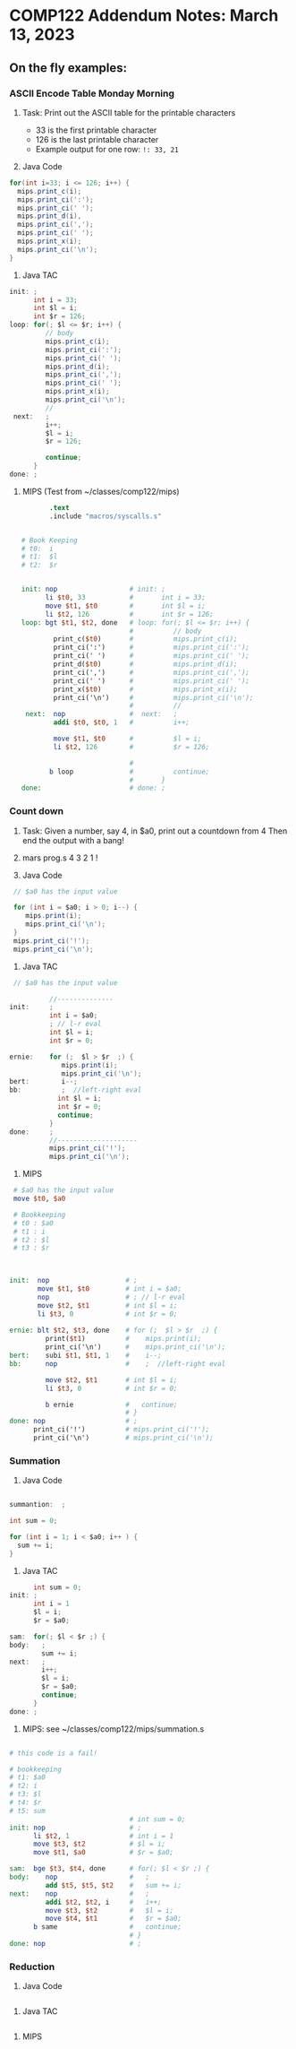 # COMP122 Addendum Notes: March 13, 2023

## On the fly examples:

### ASCII Encode Table Monday Morning

  1. Task:
     Print out the ASCII table for the printable characters
       - 33 is the first printable character
       - 126 is the last printable character
       - Example output for one row:   `!: 33, 21`

  1. Java Code

  ```java
  for(int i=33; i <= 126; i++) {
    mips.print_c(i);
    mips.print_ci(':');
    mips.print_ci(' ');
    mips.print_d(i),
    mips.print_ci(',');
    mips.print_ci(' ');
    mips.print_x(i);
    mips.print_ci('\n');
  }
  ```

  1. Java TAC
  ```java tac
  init: ;
        int i = 33;
        int $l = i;  
        int $r = 126;
  loop: for(; $l <= $r; i++) {
           // body
           mips.print_c(i);
           mips.print_ci(':');
           mips.print_ci(' ');
           mips.print_d(i);
           mips.print_ci(',');
           mips.print_ci(' ');
           mips.print_x(i);
           mips.print_ci('\n');
           //
   next:   ;
           i++;
           $l = i;  
           $r = 126;

           continue;
        }
  done: ;
  ```

  1. MIPS (Test from ~/classes/comp122/mips)
  ```mips
            .text
            .include "macros/syscalls.s"


     # Book Keeping
     # t0:  i
     # t1:  $l
     # t2:  $r


     init: nop                  # init: ;
           li $t0, 33           #       int i = 33;
           move $t1, $t0        #       int $l = i;  
           li $t2, 126          #       int $r = 126;
     loop: bgt $t1, $t2, done   # loop: for(; $l <= $r; i++) {
                                #          // body
             print_c($t0)       #          mips.print_c(i);
             print_ci(':')      #          mips.print_ci(':');
             print_ci(' ')      #          mips.print_ci(' ');
             print_d($t0)       #          mips.print_d(i);
             print_ci(',')      #          mips.print_ci(',');
             print_ci(' ')      #          mips.print_ci(' ');
             print_x($t0)       #          mips.print_x(i);
             print_ci('\n')     #          mips.print_ci('\n');
                                #          //
      next:  nop                #  next:   ;
             addi $t0, $t0, 1   #          i++;

             move $t1, $t0      #          $l = i;  
             li $t2, 126        #          $r = 126;                                

                                # 
            b loop              #          continue;
                                #       }
     done:                      # done: ;


  ```

  

### Count down
  1. Task:
     Given a number, say 4, in $a0, print out a countdown from 4
     Then end the output with a bang!
  1. mars prog.s
     4
     3
     2
     1
     !

  1. Java Code
  ```java
   // $a0 has the input value

   for (int i = $a0; i > 0; i--) {
      mips.print(i);
      mips.print_ci('\n');
   }
   mips.print_ci('!');
   mips.print_ci('\n');

  ```

  1. Java TAC
  ```java tac
   // $a0 has the input value

            //--------------
  init:     ;
            int i = $a0;
            ; // l-r eval
            int $l = i;
            int $r = 0;

  ernie:    for (;  $l > $r  ;) {
               mips.print(i);
               mips.print_ci('\n');
  bert:        i--;
  bb:          ;  //left-right eval
              int $l = i;
              int $r = 0;
              continue;
            }
  done:     ;
            //--------------------
            mips.print_ci('!');
            mips.print_ci('\n');

  ```

  1. MIPS
  ```mips
   # $a0 has the input value
   move $t0, $a0

   # Bookkeeping
   # t0 : $a0
   # t1 : i
   # t2 : $l
   # t3 : $r


                          
  init:  nop                   # ;
         move $t1, $t0         # int i = $a0;
         nop                   # ; // l-r eval
         move $t2, $t1         # int $l = i;
         li $t3, 0             # int $r = 0;
     
  ernie: blt $t2, $t3, done    # for (;  $l > $r  ;) {
           print($t1)          #    mips.print(i);
           print_ci('\n')      #    mips.print_ci('\n');
  bert:    subi $t1, $t1, 1    #    i--;
  bb:      nop                 #    ;  //left-right eval

           move $t2, $t1       # int $l = i;
           li $t3, 0           # int $r = 0;

           b ernie             #   continue;
                               # }
  done: nop                    # ;
        print_ci('!')          # mips.print_ci('!');
        print_ci('\n')         # mips.print_ci('\n');

  ```

  

### Summation
  1. Java Code
  ```java

  summantion:  ;
  
  int sum = 0;

  for (int i = 1; i < $a0; i++ ) {
    sum += i;
  }


  ```

  1. Java TAC
  ```java tac
        int sum = 0;
  init: ;
        int i = 1
        $l = i;
        $r = $a0;

  sam:  for(; $l < $r ;) {
  body:   ;  
          sum += i;
  next:   ;
          i++;
          $l = i;
          $r = $a0;
          continue;
        }
  done: ;


  ```

  1. MIPS:  see ~/classes/comp122/mips/summation.s
  ```mips

  # this code is a fail!

  # bookkeeping
  # t1: $a0
  # t2: i
  # t3: $l
  # t4: $r
  # t5: sum
                                # int sum = 0;
  init: nop                     # ;
        li $t2, 1               # int i = 1
        move $t3, $t2           # $l = i;
        move $t1, $a0           # $r = $a0;

  sam:  bge $t3, $t4, done      # for(; $l < $r ;) {
  body:    nop                  #   ;  
           add $t5, $t5, $t2    #   sum += i;
  next:    nop                  #   ;
           addi $t2, $t2, i     #   i++;
           move $t3, $t2        #   $l = i;
           move $t4, $t1        #   $r = $a0;
        b same                  #   continue;
                                # }
  done: nop                     # ;

  ```

### Reduction
  1. Java Code
  ```java
  ```

  1. Java TAC
  ```java tac
  ```

  1. MIPS
  ```mips
  ```


